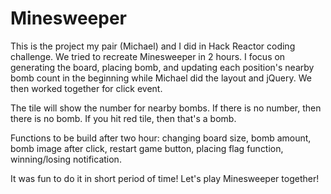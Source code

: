 # Minesweeper
This is the project my pair (Michael) and I did in Hack Reactor coding challenge. We tried to recreate Minesweeper in 2 hours. I focus on generating the board, placing bomb, and updating each position's nearby bomb count in the beginning while Michael did the layout and jQuery. We then worked together for click event. 

The tile will show the number for nearby bombs. If there is no number, then there is no bomb. If you hit red tile, then that's a bomb. 

Functions to be build after two hour: changing board size, bomb amount, bomb image after click, restart game button, placing flag function, winning/losing notification. 

It was fun to do it in short period of time! Let's play Minesweeper together!